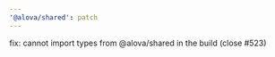 ```yaml
---
'@alova/shared': patch
---
```


fix: cannot import types from @alova/shared in the build (close #523)
